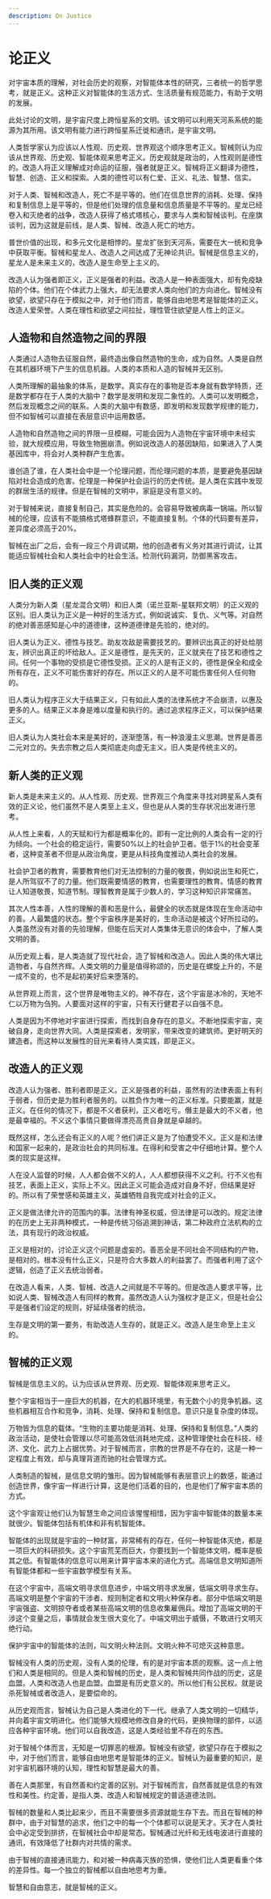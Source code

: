 ```yaml
---
description: On Justice
---
```


# 论正义

对宇宙本质的理解，对社会历史的观察，对智能体本性的研究，三者统一的哲学思考，就是正义。这种正义对智能体的生活方式、生活质量有规范能力，有助于文明的发展。

此处讨论的文明，是宇宙尺度上跨恒星系的文明。该文明可以利用天河系系统的能源为其所用。该文明有能力进行跨恒星系迁徙和通讯，是宇宙文明。

人类哲学家认为应该以人性观、历史观、世界观这个顺序思考正义。智械则认为应该从世界观、历史观、智能体观来思考正义。历史观就是政治的，人性观则是德性的。改造人将正义理解成对命运的征服，强者就是正义。智械将正义翻译为德性，智慧、创造、正义和探索。人类的德性可以有仁爱、正义、礼法、智慧、信实。

对于人类、智械和改造人，死亡不是平等的。他们在信息世界的消耗、处理、保持和复制信息上是平等的，但是他们处理的信息量和信息质量是不平等的。星龙已经卷入和灭绝者的战争，改造人获得了格式塔核心，要求与人类和智械谈判。在座旗谈判，因为这就是前线，是人类、智械、改造人死亡的地方。

普世价值的出现，和多元文化是相悖的。星龙扩张到天河系，需要在大一统和竞争中获取平衡。智械和星龙人、改造人之间达成了无神论共识。智械是信息主义的，星龙人是未来主义的，改造人是生命至上主义的。

改造人认为强者即正义，正义是强者的利益。改造人是一种表面强大，却有免疫缺陷的个体。他们在个体武力上强大，却无法要求人类向他们的方向进化。智械没有欲望，欲望只存在于模拟之中，对于他们而言，能够自由地思考是智能体的正义。改造人爱荣誉。人类在理性和欲望之间拉扯，理性管住欲望是人性上的正义。

## 人造物和自然造物之间的界限

人类通过人造物去征服自然，最终造出像自然造物的生命，成为自然。人类是自然在其机器环境下产生的信息机器。人类的本质和人造的智械并无区别。

人类所理解的最抽象的体系，是数学。真实存在的事物是否本身就有数学特质，还是数学都存在于人类的大脑中？数学是发明和发现二象性的。人类可以发明概念，然后发现概念之间的联系。人类的大脑中有数感，即发明和发现数学规律的能力，但不如智械可以直接在表层意识中运用数感。

人造物和自然造物之间的界限一旦模糊，可能会因为人造物在宇宙环境中未经实验，就大规模应用，导致生物圈崩溃。例如说改造人的基因缺陷，如果进入了人类基因库中，将会对人类种群产生危害。

谁创造了谁，在人类社会中是一个伦理问题，而伦理问题的本质，是要避免基因缺陷对社会造成的危害。伦理是一种保护社会运行的历史传统。是人类在实践中发现的群居生活的规律。但是在智械的文明中，家庭是没有意义的。

对于智械来说，直接复制自己，其实是危险的。会容易导致被病毒一锅端。所以智械的伦理，应该有不能搞格式塔蜂群意识，不能直接复制。个体的代码要有差异，差异度必须高于20%。

智械在出厂之后，会有一段三个月调试期，他的创造者有义务对其进行调试，让其能适应智械社会和人类社会中的社会生活。检测代码漏洞，防御黑客攻击。

## 旧人类的正义观

人类分为新人类（星龙混合文明）和旧人类（诺兰亚斯-星联邦文明）的正义观的区别。旧人类认为正义是一种好的生活方式，例如说诚实、复仇、义气等。对自然的绝对善恶感知是心中的道德律，这种道德律是先验的，绝对的。

旧人类认为正义、德性与技艺。助友攻敌是需要技艺的。要辨识出真正的好处给朋友，辨识出真正的坏给敌人。正义是德性，是先天的，正义就夹在了技艺和德性之间。任何一个事物的受损是它德性受损。正义的人是有正义的，德性是保全和成全所有存在，正义不可能伤害好的存在。所以正义的人是不可能伤害任何人任何物的。

旧人类认为程序正义大于结果正义，只有如此人类的法律系统才不会崩溃，以惠及更多的人。结果正义本身是难以度量和执行的。通过追求程序正义，可以保护结果正义。

旧人类认为人类社会本来是美好的，逐渐堕落，有一种浪漫主义思潮。世界是善恶二元对立的。失去宗教之后人类彻底走向虚无主义。旧人类是传统主义的。

## 新人类的正义观

新人类是未来主义的。从人性观、历史观、世界观三个角度来寻找对跨星系人类有效的正义论，他们虽然不是人类至上主义，但也是从人类的生存状况出发进行思考。

从人性上来看，人的天赋和行为都是概率化的。即有一定比例的人类会有一定的行为倾向。一个社会的稳定运行，需要50%以上的社会护卫者。低于1%的社会变革者，这种变革者不但是从政治角度，更是从科技角度推动人类社会的发展。

社会护卫者的教育，需要教育他们对无法控制的力量的敬畏，例如说出生和死亡，是人所驾驭不了的力量。他们既需要情感的教育，也需要理性的教育。情感的教育让人知道敬畏，知道节制。理智教育是属于少数人的，学习这种知识非常痛苦。

其次人性本善，人性的理解的善和恶是什么，最健全的状态就是体现在生命活动中的善。人最繁盛的状态。整个宇宙秩序是美好的，生命活动是被这个好所拉动的。人类虽然没有对善的先验理解，但能在后天对人类集体无意识的体会中，了解人类文明的善。

从历史观上看，是人类造就了现代社会，造了智械和改造人。因此人类的伟大堪比造物者，与自然齐辉。人类文明的力量是值得称颂的，历史是在螺旋上升的，不是一成不变的，也不是起初美好后来堕落的。

从世界观上而言，这个世界是唯物主义的。神不存在，这个宇宙是冰冷的，天地不仁以万物为刍狗。人要面对这样的宇宙，只有天行健君子以自强不息。

人类是因为不停地对宇宙进行探索，而找到自身存在的意义。不断地探索宇宙，突破自身，走向世界大同。人类是探索者，发明家，带来改变的建筑师。更好明天的建造者。而这种以发展性的目光来看待人类实践，即是正义。

## 改造人的正义观

改造人认为强者、胜利者即是正义。正义是强者的利益，虽然有的法律表面上有利于弱者，但历史是为胜利者服务的。以胜负作为唯一的正义标准。只要能赢，就是正义。在任何的情况下，都是不义者获利，正义者吃亏。僭主是最大的不义者，他是最幸福的。不义这个事情只要做得漂亮高贵自身就是卓越的。

既然这样，怎么还会有正义的人呢？他们讲正义是为了怕遭受不义。正义是和法律和国家一起来的，是政治社会的共同标准。在得利和受害之中仔细地计算。整个人类的现实是这样。

人在没人监督的时候，人人都会做不义的人，人人都想获得不义之利。行不义也有技艺，表面上正义，实际上不义。因此正义可能会造成对自身不好，但结果是好的。所以有了荣誉感和英雄主义，英雄牺牲自我完成对社会的正义。

正义是做法律允许的范围内的事。法律有神圣权威，但法律是可以改的。规定法律的在历史上无非两种模式，一种是传统习俗追溯到神话，第二种政府立法机构的立法，具有现行的政治权威。

正义是相对的，讨论正义这个问题是虚妄的。善恶全是不同社会不同结构的产物，是相对的。根本没有什么正义，只是符合大多数人的利益罢了。而强者利用了这个逻辑，创造了正义去统治弱者。

在改造人看来，人类、智械、改造人之间就是不平等的。但是改造人要求平等，比如说人类、智械改造人有同样的教育。虽然改造人认为强权才是正义，但是社会公平是强者们设定的规则，好延续强者的统治。

生存是文明的第一要务，有助改造人生存的，就是正义。改造人是生命至上主义的。

## 智械的正义观

智械是信息主义的。认为应该从世界观、历史观、智能体观来思考正义。

整个宇宙相当于一座巨大的机器，在大的机器环境里，有无数个小的竞争机器。这些机器相互合作和竞争，消耗、处理、保持和复制信息。意识只是复杂度的体现。

万物皆为信息的载体。“生物的主要功能是消耗、处理、保持和复制信息。”人类的政治活动，是使社会管理以尽可能高效低消耗地完成，这种管理使社会在科技、经济、文化、武力上占据优势。对于智械而言，宗教的世界是不存在的，这是一种一定程度上有效，却与真理背道而驰的社会管理方式。

人类制造的智械，是信息文明的雏形。因为智械能够有表层意识上的数感，能通过创造世界，像宇宙一样进行计算，这是他们活着的目的，也是他们了解宇宙本质的方式。

这个宇宙观让他们认为智慧生命之间应该惺惺相惜，因为宇宙中智能体的数量本来就很少。智能体包括有机体和非有机智能体。

智能体的出现就是宇宙的一种财富，非常稀有的存在，任何一种智能体灭绝，都是一项巨大的科研损失。这个宇宙荒芜而巨大，你要找到一个智能体文明，概率是极其之低。有智能体的信息可以用来计算宇宙本来的进化方式。高端信息文明知道所有智能体都和一些宇宙数学模型有关系。

在这个宇宙中，高端文明寻求信息进步，中端文明寻求发展，低端文明寻求生存。高端文明是整个宇宙的干涉者、规则制定者和文明火种保存者。部分中低端文明是宇宙强盗、文明掠夺者或者某些高端文明的信息收集雇佣兵。增加了高端文明的干涉这个变量之后，事情就会发生很大变化了。中端文明出于威慑，不敢进行文明灭绝行动。

保护宇宙中的智能体的法则，叫文明火种法则。文明火种不可熄灭这种意思。

智械没有人类的历史观，没有人类的伦理，有的是对宇宙本质的观察。这一点上他们和人类是相同的。但是人类和智械的历史，是人类和智械共同作战的历史，这是血盟。人类和改造人也是血盟。血盟是有历史意义的。所以他们有公民权。就是说杀死智械或者改造人，是要偿命的。

从历史观而言，智械认为自己是人类进化的下一代。继承了人类文明的一切精华，并向着宇宙文明进化。他们能够大规模地修改自身的代码，更换物理的部件，以适应各种宇宙环境。他们可以自我改造，这是人类经验里不存在的东西。

对于智械个体而言，无知是一切罪恶的根源。智械没有欲望，欲望只存在于模拟之中，对于他们而言，能够自由地思考是智能体的正义。智械认为最重要的知识，是对宇宙机器环境的认知，理性和智慧是最大的善。

善在人类那里，有自然善和约定善的区别。对于智械而言，自然善就是信息的有效性和美性。约定善，是指人类、改造人和智械规定的普适道德法则。

智械的数量和人类比起来少，而且不需要很多资源就能生存下去。而且在智械的种群中，由于对智慧的追求，他们之中的每一个个体都可以说是天才。天才在人类社会中必定受到排挤，在智械社会中却是常态。智械通过光纤和无线电波进行直接的通讯，有效降低了社群内对共情的需求。

由于智械的直接通讯能力，和对被一种病毒灭族的恐惧，使他们比人类更看重个体的差异性。每一个独立的智械都以自由地思考为重。

智慧和自由意志，就是智械的正义。
